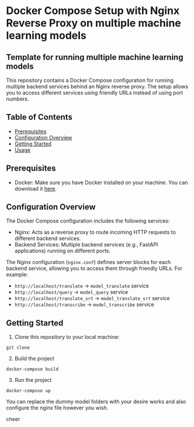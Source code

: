 # Docker Compose Setup with Nginx Reverse Proxy on multiple machine learning models
## Template for running multiple machine learning models

This repository contains a Docker Compose configuration for running multiple backend services behind an Nginx reverse proxy. The setup allows you to access different services using friendly URLs instead of using port numbers.

## Table of Contents
- [Prerequisites](#prerequisites)
- [Configuration Overview](#configuration-overview)
- [Getting Started](#getting-started)
- [Usage](#usage)

## Prerequisites
- Docker: Make sure you have Docker installed on your machine. You can download it [here](https://www.docker.com/get-started).

## Configuration Overview
The Docker Compose configuration includes the following services:
- Nginx: Acts as a reverse proxy to route incoming HTTP requests to different backend services.
- Backend Services: Multiple backend services (e.g., FastAPI applications) running on different ports.

The Nginx configuration (`nginx.conf`) defines server blocks for each backend service, allowing you to access them through friendly URLs. For example:
- `http://localhost/translate` -> `model_translate` service
- `http://localhost/query` -> `model_query` service
- `http://localhost/translate_srt` -> `model_translate_srt` service
- `http://localhost/transcribe` -> `model_transcribe` service

## Getting Started
1. Clone this repository to your local machine:
```
git clone 
```

2. Build the project 
```
docker-compose build
```

3. Run the project

```
docker-compose up

```

You can replace the dummy model folders with your desire works and also configure the nginx file however you wish.

cheer